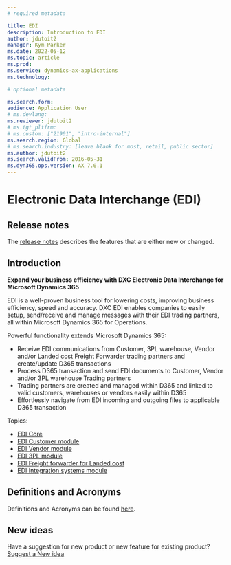 ```yaml
---
# required metadata

title: EDI
description: Introduction to EDI
author: jdutoit2
manager: Kym Parker
ms.date: 2022-05-12
ms.topic: article
ms.prod: 
ms.service: dynamics-ax-applications
ms.technology: 

# optional metadata

ms.search.form: 
audience: Application User
# ms.devlang: 
ms.reviewer: jdutoit2
# ms.tgt_pltfrm: 
# ms.custom: ["21901", "intro-internal"]
ms.search.region: Global
# ms.search.industry: [leave blank for most, retail, public sector]
ms.author: jdutoit2
ms.search.validFrom: 2016-05-31
ms.dyn365.ops.version: AX 7.0.1
---
```


# Electronic Data Interchange (EDI)

## Release notes
The [release notes](Release-notes.md) describes the features that are either new or changed. 

## Introduction

**Expand your business efficiency with DXC Electronic Data Interchange for Microsoft Dynamics 365**

EDI is a well-proven business tool for lowering costs, improving business efficiency, speed and accuracy. DXC EDI enables companies to easily setup, send/receive and manage messages with their EDI trading partners, all within Microsoft Dynamics 365 for Operations.

Powerful functionality extends Microsoft Dynamics 365:
- Receive EDI communications from Customer, 3PL warehouse, Vendor and/or Landed cost Freight Forwarder trading partners and create/update D365 transactions
- Process D365 transaction and send EDI documents to Customer, Vendor and/or 3PL warehouse Trading partners
- Trading partners are created and managed within D365 and linked to valid customers, warehouses or vendors easily within D365
- Effortlessly navigate from EDI incoming and outgoing files to applicable D365 transaction

Topics: <br>
- [EDI Core](../EDI/CORE/Introduction/Introduction.md)
- [EDI Customer module](../EDI/CUSTOMER/INTRODUCTION/Introduction.md)
- [EDI Vendor module](../EDI/VENDOR/INTRODUCTION/Introduction.md)
- [EDI 3PL module](../EDI/3PL/INTRODUCTION/Introduction.md)
- [EDI Freight forwarder for Landed cost](../EDI/FREIGHT-FORWARDER/INTRODUCTION/Introduction.md)
- [EDI Integration systems module](../EDI/INTEGRATION/INTRODUCTION/Introduction.md)

## Definitions and Acronyms
Definitions and Acronyms can be found [here](Acronyms.md).

## New ideas
Have a suggestion for new product or new feature for existing product? [Suggest a New idea](https://forms.office.com/r/U9twpSt3in)

